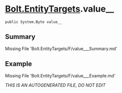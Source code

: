 # [Bolt.EntityTargets](Types/Bolt.EntityTargets.md).value__
`public System.Byte value__`
## Summary
Missing File 'Bolt.EntityTargets/F/value___Summary.md'
## Example
Missing File 'Bolt.EntityTargets/F/value___Example.md'

*THIS IS AN AUTOGENERATED FILE, DO NOT EDIT*
